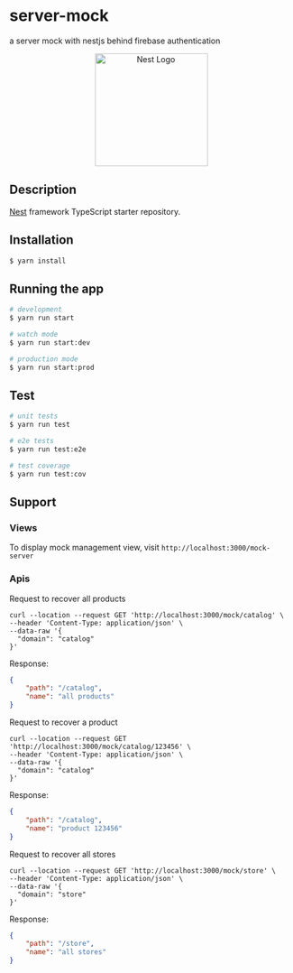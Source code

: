 # server-mock
a server mock with nestjs behind firebase authentication
<p align="center">
  <a href="http://nestjs.com/" target="blank"><img src="https://nestjs.com/img/logo-small.svg" width="200" alt="Nest Logo" /></a>
</p>

## Description

[Nest](https://github.com/nestjs/nest) framework TypeScript starter repository.

## Installation

```bash
$ yarn install
```

## Running the app

```bash
# development
$ yarn run start

# watch mode
$ yarn run start:dev

# production mode
$ yarn run start:prod
```

## Test

```bash
# unit tests
$ yarn run test

# e2e tests
$ yarn run test:e2e

# test coverage
$ yarn run test:cov
```

## Support
### Views

To display mock management view, visit `http://localhost:3000/mock-server`


### Apis

Request to recover all products
```
curl --location --request GET 'http://localhost:3000/mock/catalog' \
--header 'Content-Type: application/json' \
--data-raw '{
  "domain": "catalog"
}'
```

Response:
```json
{
    "path": "/catalog",
    "name": "all products"
}
```

Request to recover a product
```
curl --location --request GET 'http://localhost:3000/mock/catalog/123456' \
--header 'Content-Type: application/json' \
--data-raw '{
  "domain": "catalog"
}'
```

Response:
```json
{
    "path": "/catalog",
    "name": "product 123456"
}
```

Request to recover all stores
```
curl --location --request GET 'http://localhost:3000/mock/store' \
--header 'Content-Type: application/json' \
--data-raw '{
  "domain": "store"
}'
```

Response:
```json
{
    "path": "/store",
    "name": "all stores"
}
```
